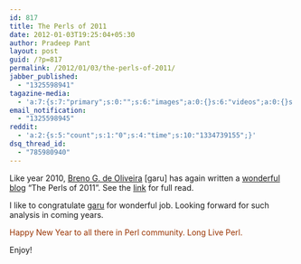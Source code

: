 ```yaml
---
id: 817
title: The Perls of 2011
date: 2012-01-03T19:25:04+05:30
author: Pradeep Pant
layout: post
guid: /?p=817
permalink: /2012/01/03/the-perls-of-2011/
jabber_published:
  - "1325598941"
tagazine-media:
  - 'a:7:{s:7:"primary";s:0:"";s:6:"images";a:0:{}s:6:"videos";a:0:{}s:11:"image_count";s:1:"0";s:6:"author";s:7:"1995146";s:7:"blog_id";s:7:"1919664";s:9:"mod_stamp";s:19:"2012-01-03 11:00:35";}'
email_notification:
  - "1325598945"
reddit:
  - 'a:2:{s:5:"count";s:1:"0";s:4:"time";s:10:"1334739155";}'
dsq_thread_id:
  - "785980940"
---
```

Like year 2010, [Breno G. de Oliveira](https://github.com/garu) [garu] has again written a [wonderful blog](http://onionstand.blogspot.com/2012/01/perls-of-2011.html) &#8220;The Perls of 2011&#8221;. See the [link](http://onionstand.blogspot.com/2012/01/perls-of-2011.html) for full read.

I like to congratulate [garu](https://github.com/garu) for wonderful job. Looking forward for such analysis in coming years.

<span style="color:#993300;">Happy New Year to all there in Perl community. Long Live Perl.</span>

Enjoy!